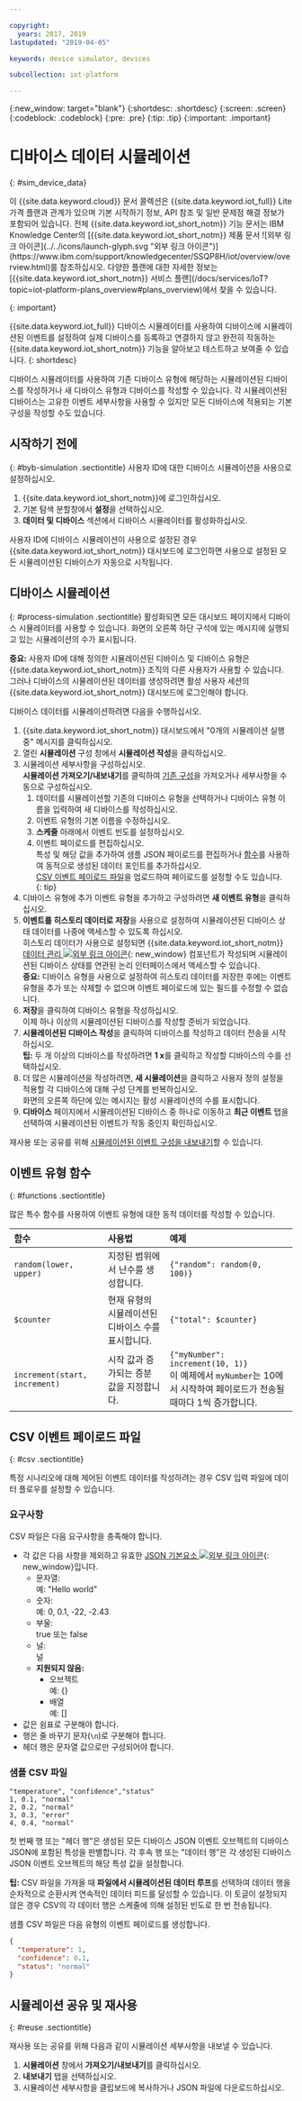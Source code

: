 ```yaml
---

copyright:
  years: 2017, 2019
lastupdated: "2019-04-05"

keywords: device simulator, devices

subcollection: iot-platform

---
```


{:new_window: target="blank"}
{:shortdesc: .shortdesc}
{:screen: .screen}
{:codeblock: .codeblock}
{:pre: .pre}
{:tip: .tip}
{:important: .important}


# 디바이스 데이터 시뮬레이션
{: #sim_device_data}

<p>이 {{site.data.keyword.cloud}} 문서 콜렉션은 {{site.data.keyword.iot_full}} Lite 가격 플랜과 관계가 있으며 기본 시작하기 정보, API 참조 및 일반 문제점 해결 정보가 포함되어 있습니다.
전체 {{site.data.keyword.iot_short_notm}} 기능 문서는 IBM Knowledge Center의 [{{site.data.keyword.iot_short_notm}} 제품 문서 ![외부 링크 아이콘](../../icons/launch-glyph.svg "외부 링크 아이콘")](https://www.ibm.com/support/knowledgecenter/SSQP8H/iot/overview/overview.html)를 참조하십시오. 다양한 플랜에 대한 자세한 정보는 [{{site.data.keyword.iot_short_notm}} 서비스 플랜](/docs/services/IoT?topic=iot-platform-plans_overview#plans_overview)에서 찾을 수 있습니다.
</p>
{: important}

{{site.data.keyword.iot_full}} 디바이스 시뮬레이터를 사용하여 디바이스에 시뮬레이션된 이벤트를 설정하여 실제 디바이스를 등록하고 연결하지 않고 완전히 작동하는 {{site.data.keyword.iot_short_notm}} 기능을 알아보고 테스트하고 보여줄 수 있습니다.
{: shortdesc}

디바이스 시뮬레이터를 사용하여 기존 디바이스 유형에 해당하는 시뮬레이션된 디바이스를 작성하거나 새 디바이스 유형과 디바이스를 작성할 수 있습니다. 각 시뮬레이션된 디바이스는 고유한 이벤트 세부사항을 사용할 수 있지만 모든 디바이스에 적용되는 기본 구성을 작성할 수도 있습니다.

## 시작하기 전에
{: #byb-simulation .sectiontitle}
사용자 ID에 대한 디바이스 시뮬레이션을 사용으로 설정하십시오. 
1. {{site.data.keyword.iot_short_notm}}에 로그인하십시오.
2. 기본 탐색 분할창에서 **설정**을 선택하십시오.
3. **데이터 및 디바이스** 섹션에서 디바이스 시뮬레이터를 활성화하십시오.

사용자 ID에 디바이스 시뮬레이션이 사용으로 설정된 경우 {{site.data.keyword.iot_short_notm}} 대시보드에 로그인하면 사용으로 설정된 모든 시뮬레이션된 디바이스가 자동으로 시작됩니다.

## 디바이스 시뮬레이션
{: #process-simulation .sectiontitle}
활성화되면 모든 대시보드 페이지에서 디바이스 시뮬레이터를 사용할 수 있습니다. 화면의 오른쪽 하단 구석에 있는 메시지에 실행되고 있는 시뮬레이션의 수가 표시됩니다.

**중요:** 사용자 ID에 대해 정의한 시뮬레이션된 디바이스 및 디바이스 유형은 {{site.data.keyword.iot_short_notm}} 조직의 다른 사용자가 사용할 수 있습니다. 그러나 디바이스의 시뮬레이션된 데이터를 생성하려면 활성 사용자 세션의 {{site.data.keyword.iot_short_notm}} 대시보드에 로그인해야 합니다.

디바이스 데이터를 시뮬레이션하려면 다음을 수행하십시오.
1. {{site.data.keyword.iot_short_notm}} 대시보드에서 "0개의 시뮬레이션 실행 중" 메시지를 클릭하십시오.
3. 열린 **시뮬레이션** 구성 창에서 **시뮬레이션 작성**을 클릭하십시오.
4. 시뮬레이션 세부사항을 구성하십시오.  
**시뮬레이션 가져오기/내보내기**를 클릭하여 [기존 구성](#reuse)을 가져오거나 세부사항을 수동으로 구성하십시오.
   1. 데이터를 시뮬레이션할 기존의 디바이스 유형을 선택하거나 디바이스 유형 이름을 입력하여 새 디바이스를 작성하십시오.
   2. 이벤트 유형의 기본 이름을 수정하십시오.
   3. **스케줄** 아래에서 이벤트 빈도를 설정하십시오.
   4. 이벤트 페이로드를 편집하십시오.  
   특성 및 해당 값을 추가하여 샘플 JSON 페이로드를 편집하거나 [함수](#functions)를 사용하여 동적으로 생성된 데이터 포인트를 추가하십시오.  
   [CSV 이벤트 페이로드 파일](#csv)을 업로드하여 페이로드를 설정할 수도 있습니다.  
   {: tip}
5. 디바이스 유형에 추가 이벤트 유형을 추가하고 구성하려면 **새 이벤트 유형**을 클릭하십시오.
5. **이벤트를 히스토리 데이터로 저장**을 사용으로 설정하여 시뮬레이션된 디바이스 상태 데이터를 나중에 액세스할 수 있도록 하십시오.  
히스토리 데이터가 사용으로 설정되면 {{site.data.keyword.iot_short_notm}} [데이터 관리 ![외부 링크 아이콘](../../icons/launch-glyph.svg "외부 링크 아이콘")](https://www.ibm.com/support/knowledgecenter/SSQP8H/iot/platform/GA_information_management/ga_im_definitions.html){: new_window} 컴포넌트가 작성되며 시뮬레이션된 디바이스 상태를 연관된 논리 인터페이스에서 액세스할 수 있습니다.  
**중요:** 디바이스 유형을 사용으로 설정하여 히스토리 데이터를 저장한 후에는 이벤트 유형을 추가 또는 삭제할 수 없으며 이벤트 페이로드에 있는 필드를 수정할 수 없습니다.
5. **저장**을 클릭하여 디바이스 유형을 작성하십시오.  
이제 하나 이상의 시뮬레이션된 디바이스를 작성할 준비가 되었습니다.
6. **시뮬레이션된 디바이스 작성**을 클릭하여 디바이스를 작성하고 데이터 전송을 시작하십시오.  
**팁:** 두 개 이상의 디바이스를 작성하려면 **1 x**를 클릭하고 작성할 디바이스의 수를 선택하십시오.  
7. 더 많은 시뮬레이션을 작성하려면, **새 시뮬레이션**을 클릭하고 사용자 정의 설정을 적용할 각 디바이스에 대해 구성 단계를 반복하십시오.   
화면의 오른쪽 하단에 있는 메시지는 활성 시뮬레이션의 수를 표시합니다.
8. **디바이스** 페이지에서 시뮬레이션된 디바이스 중 하나로 이동하고 **최근 이벤트** 탭을 선택하여 시뮬레이션된 이벤트가 작동 중인지 확인하십시오.

재사용 또는 공유를 위해 [시뮬레이션된 이벤트 구성을 내보내기](#reuse)할 수 있습니다.

## 이벤트 유형 함수
{: #functions .sectiontitle}

많은 특수 함수를 사용하여 이벤트 유형에 대한 동적 데이터를 작성할 수 있습니다.

함수 | 사용법 |예제  
:--- | :---  | :--  
`random(lower, upper)`  | 지정된 범위에서 난수를 생성합니다.  | `{"random": random(0, 100)}`  
`$counter` | 현재 유형의 시뮬레이션된 디바이스 수를 표시합니다. | `{"total": $counter}`  
`increment(start, increment)` | 시작 값과 증가되는 증분 값을 지정합니다. |`{"myNumber": increment(10, 1)}` </br> 이 예제에서 `myNumber`는 10에서 시작하여 페이로드가 전송될 때마다 1씩 증가합니다.


## CSV 이벤트 페이로드 파일
{: #csv .sectiontitle}

특정 시나리오에 대해 제어된 이벤트 데이터를 작성하려는 경우 CSV 입력 파일에 데이터 플로우를 설정할 수 있습니다.

### 요구사항
CSV 파일은 다음 요구사항을 충족해야 합니다.
- 각 값은 다음 사항을 제외하고 유효한 [JSON 기본요소 ![외부 링크 아이콘](../../icons/launch-glyph.svg "외부 링크 아이콘")](https://json.org){: new_window}입니다.
  - 문자열:   
  예: "Hello world"
  - 숫자:  
  예: 0, 0.1, -22, -2.43
  - 부울:  
  true 또는 false
  - 널:  
  널
  - **지원되지 않음:**
    - 오브젝트  
    예: {}
    - 배열  
    예: []
- 값은 쉼표로 구분해야 합니다.
- 행은 줄 바꾸기 문자(`\n`)로 구분해야 합니다.
- 헤더 행은 문자열 값으로만 구성되어야 합니다.


### 샘플 CSV 파일
```
"temperature", "confidence","status"
1, 0.1, "normal"
2, 0.2, "normal"
3, 0.3, "error"
4, 0.4, "normal"
```

첫 번째 행 또는 "헤더 행"은 생성된 모든 디바이스 JSON 이벤트 오브젝트의 디바이스 JSON에 포함된 특성을 판별합니다.
각 후속 행 또는 "데이터 행"은 각 생성된 디바이스 JSON 이벤트 오브젝트의 해당 특성 값을 설정합니다.

**팁:** CSV 파일을 가져올 때 **파일에서 시뮬레이션된 데이터 루프**를 선택하여 데이터 행을 순차적으로 순환시켜 연속적인 데이터 피드를 달성할 수 있습니다. 이 토글이 설정되지 않은 경우 CSV의 각 데이터 행은 스케줄에 의해 설정된 빈도로 한 번 전송됩니다.

샘플 CSV 파일은 다음 유형의 이벤트 페이로드를 생성합니다.
```JSON
{
  "temperature": 1,
  "confidence": 0.1,
  "status": "normal"
}
```

## 시뮬레이션 공유 및 재사용
{: #reuse .sectiontitle}

재사용 또는 공유를 위해 다음과 같이 시뮬레이션 세부사항을 내보낼 수 있습니다.
1. **시뮬레이션** 창에서 **가져오기/내보내기**를 클릭하십시오.
2. **내보내기** 탭을 선택하십시오.
3. 시뮬레이션 세부사항을 클립보드에 복사하거나 JSON 파일에 다운로드하십시오.
